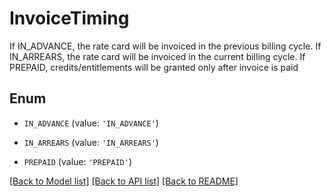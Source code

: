 # InvoiceTiming

If IN_ADVANCE, the rate card will be invoiced in the previous billing cycle. If IN_ARREARS, the rate card will be invoiced in the current billing cycle. If PREPAID, credits/entitlements will be granted only after invoice is paid 

## Enum

* `IN_ADVANCE` (value: `'IN_ADVANCE'`)

* `IN_ARREARS` (value: `'IN_ARREARS'`)

* `PREPAID` (value: `'PREPAID'`)

[[Back to Model list]](../README.md#documentation-for-models) [[Back to API list]](../README.md#documentation-for-api-endpoints) [[Back to README]](../README.md)


